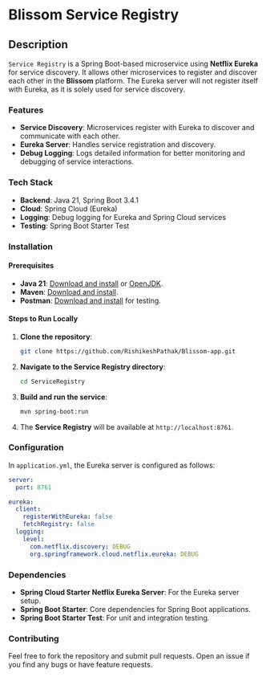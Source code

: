 
# Blissom Service Registry

## Description
`Service Registry` is a Spring Boot-based microservice using **Netflix Eureka** for service discovery. It allows other microservices to register and discover each other in the **Blissom** platform. The Eureka server will not register itself with Eureka, as it is solely used for service discovery.

### Features
- **Service Discovery**: Microservices register with Eureka to discover and communicate with each other.
- **Eureka Server**: Handles service registration and discovery.
- **Debug Logging**: Logs detailed information for better monitoring and debugging of service interactions.

### Tech Stack
- **Backend**: Java 21, Spring Boot 3.4.1
- **Cloud**: Spring Cloud (Eureka)
- **Logging**: Debug logging for Eureka and Spring Cloud services
- **Testing**: Spring Boot Starter Test

### Installation

#### Prerequisites
- **Java 21**: [Download and install](https://www.oracle.com/java/technologies/javase-jdk21-downloads.html) or [OpenJDK](https://openjdk.org/projects/jdk/21/).
- **Maven**: [Download and install](https://maven.apache.org/download.cgi).
- **Postman**: [Download and install](https://www.postman.com/downloads/) for testing.

#### Steps to Run Locally
1. **Clone the repository**:
    ```bash
    git clone https://github.com/RishikeshPathak/Blissom-app.git
    ```

2. **Navigate to the Service Registry directory**:
    ```bash
    cd ServiceRegistry
    ```

3. **Build and run the service**:
    ```bash
    mvn spring-boot:run
    ```

4. The **Service Registry** will be available at `http://localhost:8761`.

### Configuration
In `application.yml`, the Eureka server is configured as follows:
```yaml
server:
  port: 8761

eureka:
  client:
    registerWithEureka: false
    fetchRegistry: false
  logging:
    level:
      com.netflix.discovery: DEBUG
      org.springframework.cloud.netflix.eureka: DEBUG
```

### Dependencies
- **Spring Cloud Starter Netflix Eureka Server**: For the Eureka server setup.
- **Spring Boot Starter**: Core dependencies for Spring Boot applications.
- **Spring Boot Starter Test**: For unit and integration testing.

### Contributing
Feel free to fork the repository and submit pull requests. Open an issue if you find any bugs or have feature requests.
